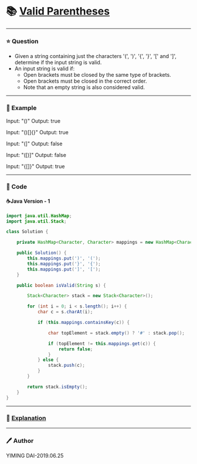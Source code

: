 # :books: [Valid Parentheses](https://leetcode.com/problems/valid-parentheses/)

---

### :star: Question
- Given a string containing just the characters '(', ')', '{', '}', '[' and ']', determine if the input string is valid.
- An input string is valid if:
    - Open brackets must be closed by the same type of brackets.
    - Open brackets must be closed in the correct order.
    - Note that an empty string is also considered valid.

---

### :car: Example
Input: "()"
Output: true

Input: "()[]{}"
Output: true

Input: "(]"
Output: false

Input: "([)]"
Output: false

Input: "{[]}"
Output: true

---

### :hammer: Code
#### :coffee:Java Version - 1
```java
import java.util.HashMap;
import java.util.Stack;

class Solution {

    private HashMap<Character, Character> mappings = new HashMap<Character, Character>();

    public Solution() {
        this.mappings.put(')', '(');
        this.mappings.put('}', '{');
        this.mappings.put(']', '[');
    }

    public boolean isValid(String s) {

        Stack<Character> stack = new Stack<Character>();

        for (int i = 0; i < s.length(); i++) {
            char c = s.charAt(i);

            if (this.mappings.containsKey(c)) {

                char topElement = stack.empty() ? '#' : stack.pop();

                if (topElement != this.mappings.get(c)) {
                    return false;
                }
            } else {
                stack.push(c);
            }
        }

        return stack.isEmpty();
    }
}
```

---

### :pencil: [Explanation](https://leetcode.com/problems/valid-parentheses/solution/)

---

### :pen: Author
YIMING DAI-2019.06.25
